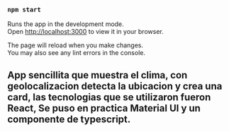 
### `npm start`

Runs the app in the development mode.\
Open [http://localhost:3000](http://localhost:3000) to view it in your browser.

The page will reload when you make changes.\
You may also see any lint errors in the console.

## App sencillita que muestra el clima, con geolocalizacion detecta la ubicacion y crea una card, las tecnologias que se utilizaron fueron React, Se puso en practica Material UI y un componente de typescript.
